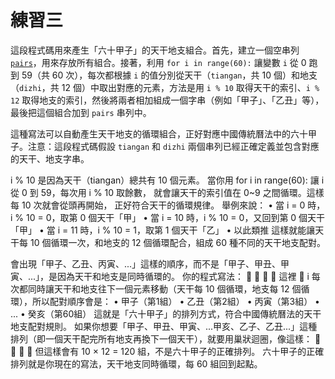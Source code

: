 # 練習三

這段程式碼用來產生「六十甲子」的天干地支組合。首先，建立一個空串列 [`pairs`](dizhi.py )，用來存放所有組合。接著，利用 `for i in range(60):` 讓變數 `i` 從 0 跑到 59（共 60 次），每次都根據 `i` 的值分別從天干（`tiangan`，共 10 個）和地支（`dizhi`，共 12 個）中取出對應的元素，方法是用 `i % 10` 取得天干的索引、`i % 12` 取得地支的索引，然後將兩者相加組成一個字串（例如「甲子」、「乙丑」等），最後把這個組合加到 `pairs` 串列中。

這種寫法可以自動產生天干地支的循環組合，正好對應中國傳統曆法中的六十甲子。注意：這段程式碼假設 `tiangan` 和 `dizhi` 兩個串列已經正確定義並包含對應的天干、地支字串。

i % 10 是因為天干（tiangan）總共有 10 個元素。
當你用 for i in range(60): 讓 i 從 0 到 59，每次用 i % 10 取餘數，
就會讓天干的索引值在 0~9 之間循環。這樣每 10 次就會從頭再開始，
正好符合天干的循環規律。 舉例來說： 
• 當 i = 0 時，i % 10 = 0，取第 0 個天干「甲」
 • 當 i = 10 時，i % 10 = 0，又回到第 0 個天干「甲」 
 • 當 i = 11 時，i % 10 = 1，取第 1 個天干「乙」 
 • 以此類推  這樣就能讓天干每 10 個循環一次，和地支的 12 個循環配合，組成 60 種不同的天干地支配對。

 會出現「甲子、乙丑、丙寅、...」這樣的順序，而不是「甲子、甲丑、甲寅、...」，是因為天干和地支是同時循環的。 你的程式寫法：                        這裡    i 每次都同時讓天干和地支往下一個元素移動（天干每 10 個循環，地支每 12 個循環），所以配對順序會是： • 甲子（第1組） • 乙丑（第2組） • 丙寅（第3組） • ... • 癸亥（第60組）  這就是「六十甲子」的排列方式，符合中國傳統曆法的天干地支配對規則。 如果你想要「甲子、甲丑、甲寅、...甲亥、乙子、乙丑...」這種排列（即一個天干配完所有地支再換下一個天干），就要用巢狀迴圈，像這樣：                        但這樣會有 10 × 12 = 120 組，不是六十甲子的正確排列。
六十甲子的正確排列就是你現在的寫法，天干地支同時循環，每 60 組回到起點。